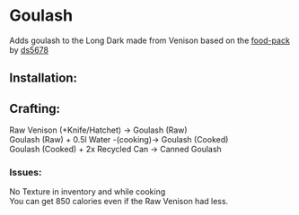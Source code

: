 # Goulash
Adds goulash to the Long Dark made from Venison based on the <a href="https://github.com/ds5678/Food-Pack">food-pack</a> by <a href="https://github.com/ds5678">ds5678</a>  


## Installation:  


## Crafting: 
Raw Venison (+Knife/Hatchet) -> Goulash (Raw)  
Goulash (Raw) + 0.5l Water -(cooking)-> Goulash (Cooked)  
Goulash (Cooked) + 2x Recycled Can -> Canned Goulash  
  
### Issues:  
No Texture in inventory and while cooking  
You can get 850 calories even if the Raw Venison had less.
